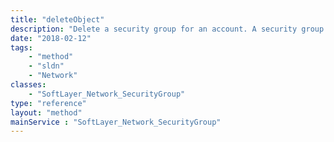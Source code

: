 ```yaml
---
title: "deleteObject"
description: "Delete a security group for an account. A security group cannot be deleted if any network components are attached or if the security group is a remote security group for a [SoftLayer_Network_SecurityGroup_Rule](reference/datatypes/SoftLayer_Network_SecurityGroup_Rule). "
date: "2018-02-12"
tags:
    - "method"
    - "sldn"
    - "Network"
classes:
    - "SoftLayer_Network_SecurityGroup"
type: "reference"
layout: "method"
mainService : "SoftLayer_Network_SecurityGroup"
---
```

